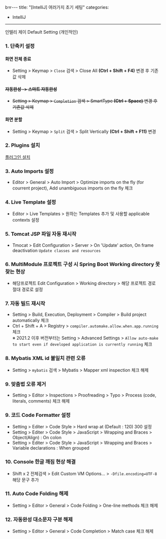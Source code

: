 bㅠ---
title: "[IntelliJ] 여러가지 초기 세팅"
categories:

- IntelliJ

---

인텔리 제이 Default Setting (개인적인)

### 1. 단축키 설정

#### 화면 전체 종료

- Setting > Keymap > `Close` 검색 > Close All **(Ctrl + Shift + F4)** 변경 후 기존값 삭제

#### ~~자동완성 -> 스마트 자동완성~~

- ~~Setting > Keymap > `Completion` 검색 > SmartType **(Ctrl + Space)** 변경 후 기존값 삭제~~

#### 화면 분할

- Setting > Keymap > `Split` 검색 > Split Vertically **(Ctrl + Shift + F11)** 변경

### 2. Plugins 설치

[플러그인 설치](https://inseok9068.github.io/intellij/intellij-plugins/)

### 3. Auto Imports 설정

- Editor > General > Auto Import > Optimize imports on the fly (for courrent project), Add unambiguous imports on the fly 체크

### 4. Live Template 설정

- Editor > Live Templates > 원하는 Templates 추가 및 사용할 applicable contexts 설정

### 5. Tomcat JSP 파일 자동 재시작

- Tmocat > Edit Configuration > Server > On 'Update' action, On frame deactivation `Update classes and resources`

### 6. MultiModule 프로젝트 구성 시 Spring Boot Working directory 못찾는 현상

- 해당프로젝트 Edit Configuration > Working directory > 해당 프로젝트 경로 절대 경로로 설정

### 7. 자동 빌드 재시작

- Setting > Build, Execution, Deployment > Compiler > Build project automatically 체크
- Ctrl + Shift + A > Registry > `compiler.automake.allow.when.app.running` 체크</br>
  ※ 2021.2 이후 버전부터는 Setting > Advanced Settings > `Allow auto-make to start even if developed application is currently running` 체크

### 8. Mybatis XML id 불일치 관련 오류

- Setting > `mybatis` 검색 > Mybatis > Mapper xml inspection 체크 해제

### 9. 맞춤법 오류 제거

- Setting > Editor > Inspections > Proofreading > Typo > Process (code, literals, comments) 체크 해제

### 9. 코드 Code Formatter 설정

- Setting > Editer > Code Style > Hard wrap at (Default : 120) 300 설정
- Setting > Editer > Code Style > JavaScript > Wrapping and Braces > Object(Align) : On colon
- Setting > Editer > Code Style > JavaScript > Wrapping and Braces > Variable declarations : When grouped

### 10. Console 한글 깨짐 현상 해결

- Shift x 2 전체검색 > Edit Custom VM Options... > `-Dfile.encoding=UTF-8` 해당 문구 추가

### 11. Auto Code Folding 해제

- Setting > Editor > General > Code Folding > One-line methods 체크 해제

### 12. 자동완성 대소문자 구분 해제

- Setting > Editor > General > Code Completion > Match case 체크 해제
